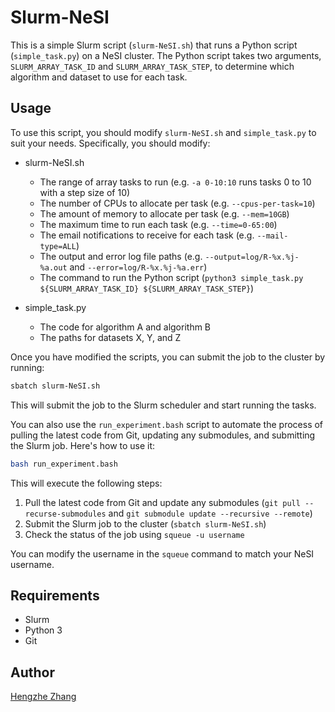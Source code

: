 # Slurm-NeSI

This is a simple Slurm script (`slurm-NeSI.sh`) that runs a Python script (`simple_task.py`) on a NeSI cluster. The Python script takes two arguments, `SLURM_ARRAY_TASK_ID` and `SLURM_ARRAY_TASK_STEP`, to determine which algorithm and dataset to use for each task.

## Usage

To use this script, you should modify `slurm-NeSI.sh` and `simple_task.py` to suit your needs. Specifically, you should modify:

- slurm-NeSI.sh
  - The range of array tasks to run (e.g. `-a 0-10:10` runs tasks 0 to 10 with a step size of 10)
  - The number of CPUs to allocate per task (e.g. `--cpus-per-task=10`)
  - The amount of memory to allocate per task (e.g. `--mem=10GB`)
  - The maximum time to run each task (e.g. `--time=0-65:00`)
  - The email notifications to receive for each task (e.g. `--mail-type=ALL`)
  - The output and error log file paths (e.g. `--output=log/R-%x.%j-%a.out` and `--error=log/R-%x.%j-%a.err`)
  - The command to run the Python script (`python3 simple_task.py ${SLURM_ARRAY_TASK_ID} ${SLURM_ARRAY_TASK_STEP}`)

- simple_task.py
  - The code for algorithm A and algorithm B
  - The paths for datasets X, Y, and Z

Once you have modified the scripts, you can submit the job to the cluster by running:

```bash
sbatch slurm-NeSI.sh
```

This will submit the job to the Slurm scheduler and start running the tasks.

You can also use the `run_experiment.bash` script to automate the process of pulling the latest code from Git, updating any submodules, and submitting the Slurm job. Here's how to use it:

```bash
bash run_experiment.bash
```

This will execute the following steps:

1. Pull the latest code from Git and update any submodules (`git pull --recurse-submodules` and `git submodule update --recursive --remote`)
2. Submit the Slurm job to the cluster (`sbatch slurm-NeSI.sh`)
3. Check the status of the job using `squeue -u username`

You can modify the username in the `squeue` command to match your NeSI username.

## Requirements

- Slurm
- Python 3
- Git

## Author

[Hengzhe Zhang](https://github.com/hengzhe-zhang/)

